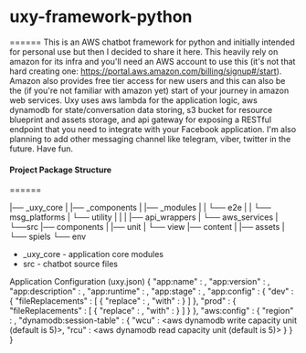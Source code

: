 # uxy-framework-python
======
This is an AWS chatbot framework for python and initially intended for personal use but then I decided
to share it here. This heavily rely on amazon for its infra and you'll need an AWS account to use this (it's not
that hard creating one: https://portal.aws.amazon.com/billing/signup#/start). Amazon also provides free
tier access for new users and this can also be the (if you're not familiar with amazon yet) start of your
journey in amazon web services. Uxy uses aws lambda for the application logic, aws dynamodb for state/conversation
data storing, s3 bucket for resource blueprint and assets storage, and api gateway for exposing a RESTful endpoint
that you need to integrate with your Facebook application. I'm also planning to add other messaging channel
like telegram, viber, twitter in the future. Have fun.

#### Project Package Structure
======

|── _uxy_core
|	|── _components
|	|── _modules
|	|	└── e2e
|	|		└── msg_platforms
|	└── utility
|		|
|		|── api_wrappers
|		└── aws_services
|
└──src
	|── components
	|	|── unit
	|	└── view
	|── content
	|	|── assets
	|	└── spiels
	└── env


* _uxy_core - application core modules
* src - chatbot source files


Application Configuration (uxy.json)
{
	"app:name" : <application name>,
	"app:version" : <application version>,
	"app:description" : <application description>,
	"app:runtime" : <application language runtime>,
	"app:stage" : <application deverlopment stage>,
	"app:config" : {
		"dev" : {	<development environment>
			"fileReplacements" : [
				{
					"replace" : <file to replace>,
					"with" : <replacement file>
				}
			]
		},
		"prod" : {	<production environment>
			"fileReplacements" : [
				{
					"replace" : <file to replace>,
					"with" : <replacement file>
				}
			]
		}
	},
	"aws:config" : { <aws configuration>
		"region" : <aws region>,
		"dynamodb:session-table" : { <user-chatbot session table>
			"wcu" : <aws dynamodb write capacity unit (default is 5)>,
			"rcu" : <aws dynamodb read capacity unit (default is 5)>
		}
	}
}


